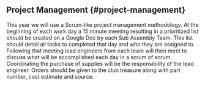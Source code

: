 ## Project Management {#project-management}

This year we will use a Scrum-like project management methodology. At the beginning of each work day a 15 minute meeting resulting in a prioritized list should be created on a Google Doc by each Sub Assembly Team. This list should detail all tasks to completed that day and who they are assigned to. Following that meeting lead engineers from each team will then meet to discuss what will be accomplished each day in a scrum of scrum. Coordinating the purchase of supplies will be the responsibility of the lead engineer. Orders should be given to the club treasure along with part number, cost estimate and source.